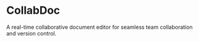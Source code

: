 # CollabDoc
A real-time collaborative document editor for seamless team collaboration and version control.
